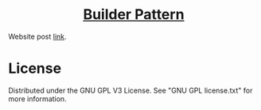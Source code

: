 <h1 align="center">
	<a href="https://github.com/KeyC0de/BuilderPattern">Builder Pattern</a>
</h1>


Website post [link](https://keyc0de.com/posts/40.html).<br>



# License

Distributed under the GNU GPL V3 License. See "GNU GPL license.txt" for more information.
